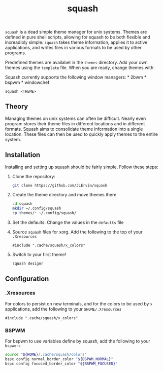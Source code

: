<div align='center'>
    <h1>squash</h1><br>
</div>

`squash` is a dead simple theme manager for unix systems.
Themes are defined in pure shell scripts, allowing for squash to be both flexible and increadibly simple. 
`squash` takes theme information, applies it to active applications,
and writes files in various formats to be used by other programs. 

Predefined themes are availabel in the `themes` directory. 
Add your own themes using the `template` file.
When you are ready, change themes with: 

Squash currently supports the following window managers:
    * 2bwm
    * bspwm
    * windowchef
```
squash <THEME>
```

## Theory

Managing themes on unix systems can often be difficult. 
Nearly even program stores their theme files in different locations
and in different formats. 
Squash aims to consolidate theme information into a single location. 
These files can then be used to quickly apply themes to the entire system.

## Installation

Installing and setting up squash should be fairly simple. Follow these steps:

1) Clone the repository:
    ```bash
    git clone https://github.com/JLErvin/squash
    ```

2) Create the theme directory and move themes there
    ```bash
    cd squash
    mkdir ~/.config/squash
    cp themes/* ~/.config/squash/
    ```

3) Set the defaults. Change the values in the `defaults` file

4) Source `squash` files for xorg. Add the following to the top of your `.Xresources`
    ```xdefaults
    #include ".cache/squash/x_colors"
    ```

5) Switch to your first theme!
    ```bash
    squash designr
    ```

## Configuration

### .Xresources

For colors to persist on new terminals, and for the colors to be used by `x` applications, 
add the following to your `$HOME/.Xresources`

```xdefaults
#include ".cache/squash/x_colors"
```

### BSPWM

For bspwm to use variables define by squash, add the following to your `bspwmrc`

```bash
source "${HOME}/.cache/squash/colors"
bspc config normal_border_color "${BSPWM_NORMAL}"
bspc config focused_border_color "${BSPWM_FOCUSED}"
```
